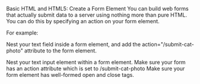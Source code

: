 Basic HTML and HTML5: Create a Form Element
You can build web forms that actually submit data to a server using nothing more than pure HTML. You can do this by specifying an action on your form element.

For example:

<form action="/url-where-you-want-to-submit-form-data"></form>


Nest your text field inside a form element, and add the action="/submit-cat-photo" attribute to the form element.

Nest your text input element within a form element.
Make sure your form has an action attribute which is set to /submit-cat-photo
Make sure your form element has well-formed open and close tags.